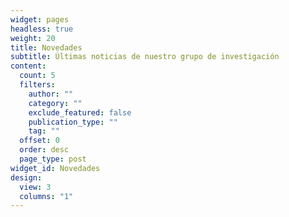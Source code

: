 ```yaml
---
widget: pages
headless: true
weight: 20
title: Novedades
subtitle: Últimas noticias de nuestro grupo de investigación
content:
  count: 5
  filters:
    author: ""
    category: ""
    exclude_featured: false
    publication_type: ""
    tag: ""
  offset: 0
  order: desc
  page_type: post
widget_id: Novedades
design:
  view: 3
  columns: "1"
---
```

